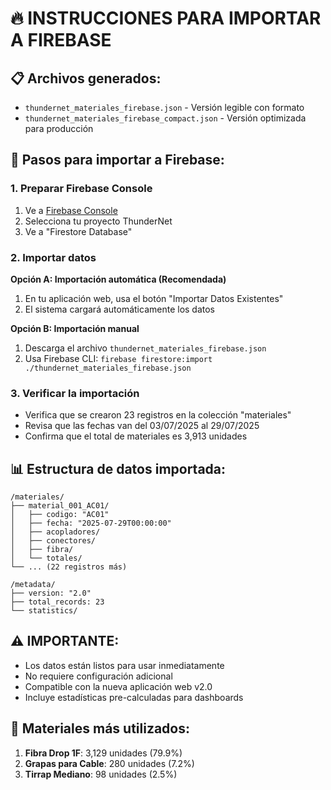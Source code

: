 # 🔥 INSTRUCCIONES PARA IMPORTAR A FIREBASE

## 📋 Archivos generados:
- `thundernet_materiales_firebase.json` - Versión legible con formato
- `thundernet_materiales_firebase_compact.json` - Versión optimizada para producción

## 🚀 Pasos para importar a Firebase:

### 1. Preparar Firebase Console
1. Ve a [Firebase Console](https://console.firebase.google.com/)
2. Selecciona tu proyecto ThunderNet
3. Ve a "Firestore Database"

### 2. Importar datos
**Opción A: Importación automática (Recomendada)**
1. En tu aplicación web, usa el botón "Importar Datos Existentes"
2. El sistema cargará automáticamente los datos

**Opción B: Importación manual**
1. Descarga el archivo `thundernet_materiales_firebase.json`
2. Usa Firebase CLI: `firebase firestore:import ./thundernet_materiales_firebase.json`

### 3. Verificar la importación
- Verifica que se crearon 23 registros en la colección "materiales"
- Revisa que las fechas van del 03/07/2025 al 29/07/2025
- Confirma que el total de materiales es 3,913 unidades

## 📊 Estructura de datos importada:
```
/materiales/
├── material_001_AC01/
│   ├── codigo: "AC01"
│   ├── fecha: "2025-07-29T00:00:00"
│   ├── acopladores/
│   ├── conectores/
│   ├── fibra/
│   └── totales/
└── ... (22 registros más)

/metadata/
├── version: "2.0"
├── total_records: 23
└── statistics/
```

## ⚠️ IMPORTANTE:
- Los datos están listos para usar inmediatamente
- No requiere configuración adicional
- Compatible con la nueva aplicación web v2.0
- Incluye estadísticas pre-calculadas para dashboards

## 🎯 Materiales más utilizados:
1. **Fibra Drop 1F**: 3,129 unidades (79.9%)
2. **Grapas para Cable**: 280 unidades (7.2%) 
3. **Tirrap Mediano**: 98 unidades (2.5%)
